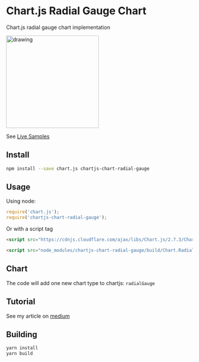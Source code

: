 # Chart.js Radial Gauge Chart

Chart.js radial gauge chart implementation

<img src="https://pandameister.github.io/chartjs-chart-radial-gauge/docs/samples/sample.png" alt="drawing" width="250"/>

See [Live Samples](https://pandameister.github.io/chartjs-chart-radial-gauge/docs/samples/index.html)

## Install

```bash
npm install --save chart.js chartjs-chart-radial-gauge
```

## Usage

Using node:

```javascript
require('chart.js');
require('chartjs-chart-radial-gauge');
```

Or with a script tag

```html
<script src="https://cdnjs.cloudflare.com/ajax/libs/Chart.js/2.7.3/Chart.bundle.min.js"></script>

<script src="node_modules/chartjs-chart-radial-gauge/build/Chart.RadialGauge.umd.min.js"></script>
```

## Chart

The code will add one new chart type to chartjs: `radialGauge`

## Tutorial

See my article on [medium](https://medium.com/@patricepominville/creating-a-new-chart-js-chart-type-5f665d16d7aa)

## Building

```sh
yarn install
yarn build
```
